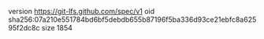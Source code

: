 version https://git-lfs.github.com/spec/v1
oid sha256:07a210e551784bd6bf5debdb655b87196f5ba336d93ce21ebfc8a62595f2dc8c
size 1854

